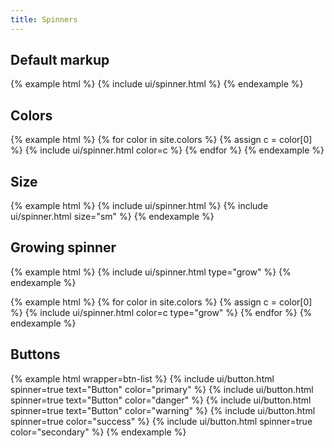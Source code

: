```yaml
---
title: Spinners
---
```


## Default markup

{% example html %}
{% include ui/spinner.html %}
{% endexample %}


## Colors

{% example html %}
{% for color in site.colors %}
{% assign c = color[0] %}
{% include ui/spinner.html color=c %}
{% endfor %}
{% endexample %}

## Size

{% example html %}
{% include ui/spinner.html %}
{% include ui/spinner.html size="sm" %}
{% endexample %}

## Growing spinner

{% example html %}
{% include ui/spinner.html type="grow" %}
{% endexample %}

{% example html %}
{% for color in site.colors %}
{% assign c = color[0] %}
{% include ui/spinner.html color=c type="grow" %}
{% endfor %}
{% endexample %}

## Buttons

{% example html wrapper=btn-list %}
{% include ui/button.html spinner=true text="Button" color="primary" %}
{% include ui/button.html spinner=true text="Button" color="danger" %}
{% include ui/button.html spinner=true text="Button" color="warning" %}
{% include ui/button.html spinner=true color="success" %}
{% include ui/button.html spinner=true color="secondary" %}
{% endexample %}
